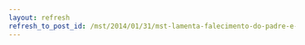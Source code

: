 ```yaml
---
layout: refresh
refresh_to_post_id: /mst/2014/01/31/mst-lamenta-falecimento-do-padre-e-lutador-do-povo-joo-batista-libnio
---
```

